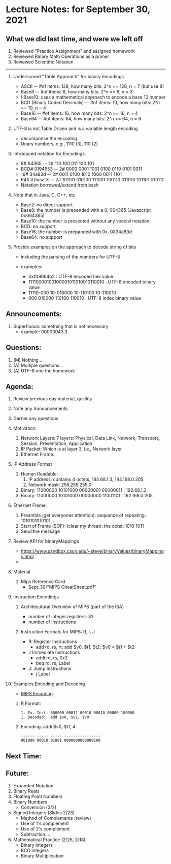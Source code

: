 # Lecture Notes: for September 30, 2021 

## What we did last time, and were we left off
   1. Reviewed "Practice Assignment" and assigned homework
   1. Reviewed Binary Math Operations as a primer
   1. Reviewed Scientific Notation
   ---
   1. Underscored "Table Approach" for binary encodings
      - ASCII  -- #of items: 128, how many bits:  2^n == 128, n = 7 (but use 8)
      - Base8  -- #of items: 8, how many bits:  2^n == 8, n = 3
      - ! Base10: uses a mathematical approach to encode a base 10 number
      - BCD (Binary Coded Decimals) -- #of items: 10, how many bits:  2^n >= 10, n = 4
      - Base16 -- #of items: 16, how many bits:  2^n >= 16, n = 4
      - Base64 -- #of items: 64, how many bits:  2^n >= 64, n = 6

   1. UTF-8 is not Table Driven and is a variable length encoding
      - decomponse the encoding
      - Unary numbers, e.g., 1110 (3), 110 (2)


   1. Introduced notation for Encodings
      - 8# 64365  -- 2# 110 100 011 100 101
      - BCD# 0194653 -- 2# 0000 0001 1001 0100 0110 0101 0011
      - 16# 34a83d -- 2#  0011 0100 1010 1000 0011 1101
      - 64# tU5matX -- 2#  101101 010100 111001 100110 011010 101101 010111
      - Notation borrowed/extend from bash

   1. Note that in Java, C, C++, etc
      - Base2:  no direct support
      - Base8:  the number is prepended with a 0, 064365   (Javascript 0o064365)
      - Base10: the number is presented without any special notation, 
      - BCD:    no support
      - Base16: the number is prepanded with 0x, 0X34a83d
      - Base64: no support

   1. Provide examples on the approach to decode string of bits 
      - including the parsing of the numbers for UTF-8

      - examples:
        - 0xf090b4b2 :  UTF-8 encoded hex value
        - 11110000100100001011010010110010  : UTF-8 encoded binary  value
        - 11110-000 10-010000 10-110100 10-110010
        - 000 010000 110100 110010 : UTF-8 index binary value


## Announcements:
   1. Superfluous: something that is not necessary
      - example:   00000043.3

## Questions:
   1. (M) Nothing...
   1. (A) Multiple questions...
   1. (A) UTF-8 one the homework

## Agenda:
  1. Review previous day material, quickly
  1. Note any Announcements
  1. Garner any questions

  1. Motivation:
     1. Network Layers: 7 layers: Physical, Data Link, Network, Transport, Session, Presentation, Application
     1. IP Packet: Which is at layer 3, i.e., Network layer
     1. Ethernet Frame:

  1. IP Address Format
     1. Human Readable: 
        1. IP address: contains 4 octets, 192.68.1.3, 192.168.0.205
        1. Network mask: 255.255.255.0
     1. Binary: 11000000 10101000 00000001 00000011 : 192.68.1.3,
     1. Binary: 11000000 10101000 00000000 11001101   : 192.168.0.205

  1. Ethernet Frame:
     1. Preamble (get everyones attention): sequence of repeating: 1010101010101.....
     1. Start of Frame (SOF): (clear my throat): the octet: 1010 1011
     1. Send the message


  1. Review API for binaryMappings
     * https://www.sandbox.csun.edu/~steve/binaryValues/binaryMappings.html
     * 

  1. Material
     1. Mips Reference Card
        - Sept_30/"MIPS CheatSheet.pdf"

  1. Instruction Encodings
     1. Architecutural Overview of MIPS (part of the ISA)
        - number of integer registers: 32
        - number of instructions

     1. Instruction Formats for MIPS: R, I, J
        - R: Register Instructions
          - add rd, rs, rt;   add $v0, $t1, $t2;    $v0 = $t1 + $t2
        - I: Immediate Instructions
          - addi rd, rs, 0x2
          - beq  rd, rs, Label
        - J: Jump Instructions
          - j Label

  1. Examples Encoding and Decoding
     - [MIPS Encoding](https://docs.google.com/spreadsheets/d/1r9cj9x71JBVv3En-cOYanqRW4zSz53oSXLlScOparqY/edit?usp=sharing)
   
     1. R Format:    
         ```          ------ ----- ----- ----- ----- ------
         1. Ex. Inst: 000000 00011 00010 00010 00000 100000
         1. Decoded:  add $v0, $v1, $v0
         ```
 
      1. Encoding:  addi $v0, $t1, 4
         ```
         ------ ----- ----- ----------------
         001000 00010 01001 0000000000000100
         ```


## Next Time:



## Future:
  1. Expanded Notation
  1. Binary Reals
  1. Floating Point Numbers
  1. Binary Numbers
     - Conversion  (3/2)
  1. Signed Integers (Slides 2/23)
     - Method of Complements (review) 
     - Use of 1's complement
     - Use of 2's complement
     - Subtraction....
  1. Mathematical Practice (2/25, 2/18)
     - Binary Integers
     - BCD Integers
     - Binary Multiplication
